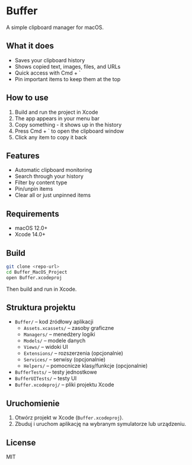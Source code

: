 # Buffer

A simple clipboard manager for macOS.

## What it does

- Saves your clipboard history
- Shows copied text, images, files, and URLs
- Quick access with Cmd + `
- Pin important items to keep them at the top

## How to use

1. Build and run the project in Xcode
2. The app appears in your menu bar
3. Copy something - it shows up in the history
4. Press Cmd + ` to open the clipboard window
5. Click any item to copy it back

## Features

- Automatic clipboard monitoring
- Search through your history
- Filter by content type
- Pin/unpin items
- Clear all or just unpinned items

## Requirements

- macOS 12.0+
- Xcode 14.0+

## Build

```bash
git clone <repo-url>
cd Buffer_MacOS_Project
open Buffer.xcodeproj
```

Then build and run in Xcode.

## Struktura projektu

- `Buffer/` – kod źródłowy aplikacji
  - `Assets.xcassets/` – zasoby graficzne
  - `Managers/` – menedżery logiki
  - `Models/` – modele danych
  - `Views/` – widoki UI
  - `Extensions/` – rozszerzenia (opcjonalnie)
  - `Services/` – serwisy (opcjonalnie)
  - `Helpers/` – pomocnicze klasy/funkcje (opcjonalnie)
- `BufferTests/` – testy jednostkowe
- `BufferUITests/` – testy UI
- `Buffer.xcodeproj/` – pliki projektu Xcode

## Uruchomienie

1. Otwórz projekt w Xcode (`Buffer.xcodeproj`).
2. Zbuduj i uruchom aplikację na wybranym symulatorze lub urządzeniu.

## License

MIT